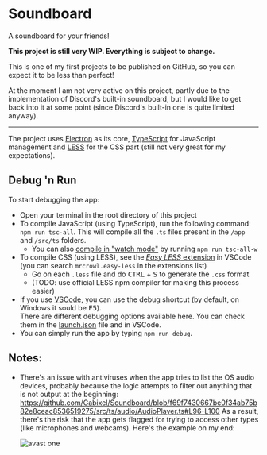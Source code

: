 # Soundboard
 A soundboard for your friends!

**This project is still very WIP. Everything is subject to change.**

This is one of my first projects to be published on GitHub, so you can expect it to be less than perfect!

At the moment I am not very active on this project, partly due to the implementation of Discord's built-in soundboard, but I would like to get back into it at some point (since Discord's built-in one is quite limited anyway).

<hr/>

The project uses [Electron](https://www.electronjs.org/) as its core, [TypeScript](https://www.typescriptlang.org/) for JavaScript management and [LESS](https://lesscss.org/) for the CSS part (still not very great for my expectations).

## Debug 'n Run
To start debugging the app:
- Open your terminal in the root directory of this project
- To compile JavaScript (using TypeScript), run the following command: `npm run tsc-all`. This will compile all the `.ts` files present in the `/app` and `/src/ts` folders.
  - You can also [compile in "watch mode"](https://www.typescriptlang.org/docs/handbook/configuring-watch.html) by running `npm run tsc-all-w`
- To compile CSS (using LESS), see the [*Easy LESS* extension](https://marketplace.visualstudio.com/items?itemName=mrcrowl.easy-less) in VSCode (you can search `mrcrowl.easy-less` in the extensions list)
  - Go on each `.less` file and do <kbd>CTRL</kbd> + <kbd>S</kbd> to generate the `.css` format
  - (TODO: use official LESS npm compiler for making this process easier)
- If you use [VSCode](https://code.visualstudio.com/), you can use the debug shortcut (by default, on Windows it sould be <kbd>F5</kbd>).<br />
  There are different debugging options available here. You can check them in the [launch.json](./.vscode/launch.json) file and in VSCode.
- You can simply run the app by typing `npm run debug`.

<!-- TODO: add explanation for forced TS compilation (i.e. "--force") -->

## Notes:
- There's an issue with antiviruses when the app tries to list the OS audio devices, probably because the logic attempts to filter out anything that is not output at the beginning:
  https://github.com/Gabixel/Soundboard/blob/f69f7430667be0f34ab75b82e8ceac8536519275/src/ts/audio/AudioPlayer.ts#L96-L100
  As a result, there's the risk that the app gets flagged for trying to access other types (like microphones and webcams). Here's the example on my end:
  
  ![avast one](https://user-images.githubusercontent.com/43073074/224540986-0cfaa501-bcf2-4a44-9505-21c21e71b398.png)
